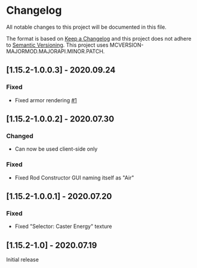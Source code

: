 # Changelog
All notable changes to this project will be documented in this file.

The format is based on [Keep a Changelog](http://keepachangelog.com/en/1.0.0/) and this project does not adhere to [Semantic Versioning](http://semver.org/spec/v2.0.0.html).
This project uses MCVERSION-MAJORMOD.MAJORAPI.MINOR.PATCH.

## [1.15.2-1.0.0.3] - 2020.09.24
### Fixed
- Fixed armor rendering [#1](https://github.com/TheIllusiveC4/MagicalPsi/issues/1)

## [1.15.2-1.0.0.2] - 2020.07.30
### Changed
- Can now be used client-side only
### Fixed
- Fixed Rod Constructor GUI naming itself as "Air"

## [1.15.2-1.0.0.1] - 2020.07.20
### Fixed
- Fixed "Selector: Caster Energy" texture

## [1.15.2-1.0] - 2020.07.19
Initial release